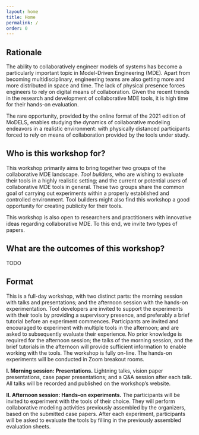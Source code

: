 ```yaml
---
layout: home
title: Home
permalink: /
order: 0
---
```


## Rationale

The ability to collaboratively engineer models of systems has become a particularly important topic in Model-Driven Engineering (MDE). Apart from becoming multidisciplinary, engineering teams are also getting more and more distributed in space and time. The lack of physical presence forces engineers to rely on digital means of collaboration. Given the recent trends in the research and development of collaborative MDE tools, it is high time for their hands-on evaluation.

The rare opportunity, provided by the online format of the 2021 edition of MoDELS, enables studying the dynamics of collaborative modeling endeavors in a realistic environment: with physically distanced participants forced to rely on means of collaboration provided by the tools under study.

## Who is this workshop for?

This workshop primarily aims to bring together two groups of the collaborative MDE landscape. <i>Tool builders</i>, who are wishing to evaluate their tools in a highly realistic setting; and the current or potential <i>users</i> of collaborative MDE tools in general. These two groups share the common goal of carrying out experiments within a properly established and controlled environment. Tool builders might also find this workshop a good opportunity for creating publicity for their tools.

This workshop is also open to researchers and practitioners with innovative ideas regarding collaborative MDE. To this end, we invite two types of papers.

## What are the outcomes of this workshop?

TODO


## Format

This is a full-day workshop, with two distinct parts: the morning session with talks and presentations; and the afternoon session with the hands-on experimentation. Tool developers are invited to support the experiments with their tools by providing a supervisory presence, and preferably a brief tutorial before an experiment commences. Participants are invited and encouraged to experiment with multiple tools in the afternoon; and are asked to subsequently evaluate their experience. No prior knowledge is required for the afternoon session; the talks of the morning session, and the brief tutorials in the afternoon will provide sufficient information to enable working with the tools. The workshop is fully on-line. The hands-on experiments will be conducted in Zoom breakout rooms.

<b>I. Morning session: Presentations.</b> Lightning talks, vision paper presentations, case paper presentations; and a Q&A session after each talk. All talks will be recorded and published on the workshop’s website.

<b>II. Afternoon session: Hands-on experiments.</b> The participants will be invited to experiment with the tools of their choice. They will perform collaborative modeling activities previously assembled by the organizers, based on the submitted case papers. After each experiment, participants will be asked to evaluate the tools by filling in the previously assembled evaluation sheets.